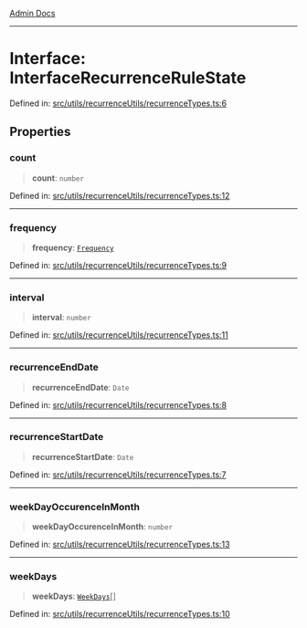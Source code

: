 [Admin Docs](/)

***

# Interface: InterfaceRecurrenceRuleState

Defined in: [src/utils/recurrenceUtils/recurrenceTypes.ts:6](https://github.com/Aad1tya27/talawa-admin/blob/dd4a08e622d0fa38bcf9758a530e8cdf917dbac8/src/utils/recurrenceUtils/recurrenceTypes.ts#L6)

## Properties

### count

> **count**: `number`

Defined in: [src/utils/recurrenceUtils/recurrenceTypes.ts:12](https://github.com/Aad1tya27/talawa-admin/blob/dd4a08e622d0fa38bcf9758a530e8cdf917dbac8/src/utils/recurrenceUtils/recurrenceTypes.ts#L12)

***

### frequency

> **frequency**: [`Frequency`](../enumerations/Frequency.md)

Defined in: [src/utils/recurrenceUtils/recurrenceTypes.ts:9](https://github.com/Aad1tya27/talawa-admin/blob/dd4a08e622d0fa38bcf9758a530e8cdf917dbac8/src/utils/recurrenceUtils/recurrenceTypes.ts#L9)

***

### interval

> **interval**: `number`

Defined in: [src/utils/recurrenceUtils/recurrenceTypes.ts:11](https://github.com/Aad1tya27/talawa-admin/blob/dd4a08e622d0fa38bcf9758a530e8cdf917dbac8/src/utils/recurrenceUtils/recurrenceTypes.ts#L11)

***

### recurrenceEndDate

> **recurrenceEndDate**: `Date`

Defined in: [src/utils/recurrenceUtils/recurrenceTypes.ts:8](https://github.com/Aad1tya27/talawa-admin/blob/dd4a08e622d0fa38bcf9758a530e8cdf917dbac8/src/utils/recurrenceUtils/recurrenceTypes.ts#L8)

***

### recurrenceStartDate

> **recurrenceStartDate**: `Date`

Defined in: [src/utils/recurrenceUtils/recurrenceTypes.ts:7](https://github.com/Aad1tya27/talawa-admin/blob/dd4a08e622d0fa38bcf9758a530e8cdf917dbac8/src/utils/recurrenceUtils/recurrenceTypes.ts#L7)

***

### weekDayOccurenceInMonth

> **weekDayOccurenceInMonth**: `number`

Defined in: [src/utils/recurrenceUtils/recurrenceTypes.ts:13](https://github.com/Aad1tya27/talawa-admin/blob/dd4a08e622d0fa38bcf9758a530e8cdf917dbac8/src/utils/recurrenceUtils/recurrenceTypes.ts#L13)

***

### weekDays

> **weekDays**: [`WeekDays`](../enumerations/WeekDays.md)[]

Defined in: [src/utils/recurrenceUtils/recurrenceTypes.ts:10](https://github.com/Aad1tya27/talawa-admin/blob/dd4a08e622d0fa38bcf9758a530e8cdf917dbac8/src/utils/recurrenceUtils/recurrenceTypes.ts#L10)
